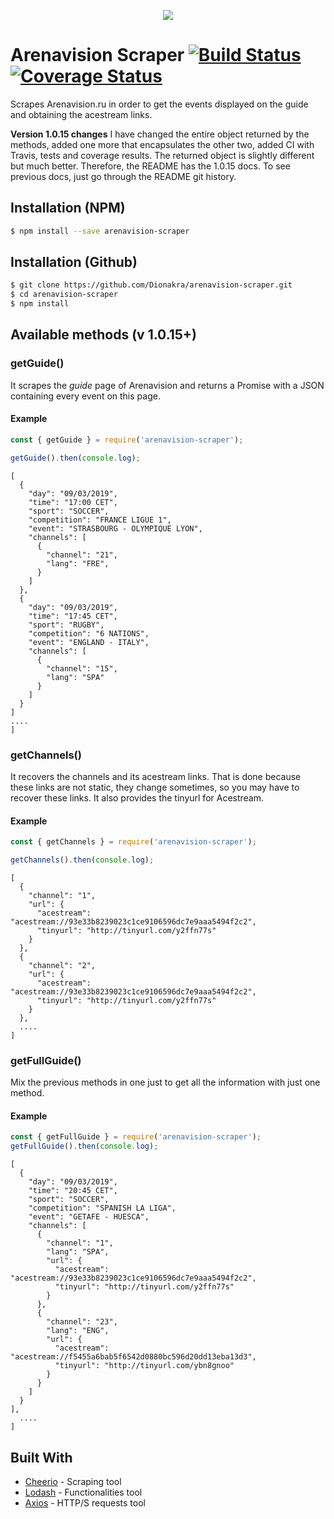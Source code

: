 <p align="center"><a href="https://nodei.co/npm/arenavision-scraper/"><img src="https://nodei.co/npm/arenavision-scraper.png"></a></p>

# Arenavision Scraper [![Build Status](https://travis-ci.org/Dionakra/arenavision-scraper.svg?branch=master)](https://travis-ci.org/Dionakra/arenavision-scraper) [![Coverage Status](https://coveralls.io/repos/github/Dionakra/arenavision-scraper/badge.svg?branch=master)](https://coveralls.io/github/Dionakra/arenavision-scraper?branch=master)
Scrapes Arenavision.ru in order to get the events displayed on the guide and obtaining the acestream links.

__Version 1.0.15 changes__ I have changed the entire object returned by the methods, added one more that encapsulates the other two, added CI with Travis, tests and coverage results. The returned object is slightly different but much better. Therefore, the README has the 1.0.15 docs. To see previous docs, just go through the README git history.

## Installation (NPM)
``` bash
$ npm install --save arenavision-scraper
```

## Installation (Github)
``` bash
$ git clone https://github.com/Dionakra/arenavision-scraper.git
$ cd arenavision-scraper
$ npm install
```

## Available methods (v 1.0.15+)
### getGuide()
It scrapes the *guide* page of Arenavision and returns a Promise with a JSON containing every event on this page.

#### Example
``` js
const { getGuide } = require('arenavision-scraper');

getGuide().then(console.log);
```
```
[
  {
    "day": "09/03/2019",
    "time": "17:00 CET",
    "sport": "SOCCER",
    "competition": "FRANCE LIGUE 1",
    "event": "STRASBOURG - OLYMPIQUE LYON",
    "channels": [
      {
        "channel": "21",
        "lang": "FRE",
      }
    ]
  },
  {
    "day": "09/03/2019",
    "time": "17:45 CET",
    "sport": "RUGBY",
    "competition": "6 NATIONS",
    "event": "ENGLAND - ITALY",
    "channels": [
      {
        "channel": "15",
        "lang": "SPA"
      }
    ]
  }
]
....
]
```


### getChannels()
It recovers the channels and its acestream links. That is done because these links are not static, they change sometimes, so you may have to recover these links. It also provides the tinyurl for Acestream.

#### Example
``` js
const { getChannels } = require('arenavision-scraper');

getChannels().then(console.log);
```
```
[
  {
    "channel": "1",
    "url": {
      "acestream": "acestream://93e33b8239023c1ce9106596dc7e9aaa5494f2c2",
      "tinyurl": "http://tinyurl.com/y2ffn77s"
    }
  },
  {
    "channel": "2",
    "url": {
      "acestream": "acestream://93e33b8239023c1ce9106596dc7e9aaa5494f2c2",
      "tinyurl": "http://tinyurl.com/y2ffn77s"
    }
  },
  ....
]
```

### getFullGuide()
Mix the previous methods in one just to get all the information with just one method.

#### Example
```js
const { getFullGuide } = require('arenavision-scraper');
getFullGuide().then(console.log);
```
```
[
  {
    "day": "09/03/2019",
    "time": "20:45 CET",
    "sport": "SOCCER",
    "competition": "SPANISH LA LIGA",
    "event": "GETAFE - HUESCA",
    "channels": [
      {
        "channel": "1",
        "lang": "SPA",
        "url": {
          "acestream": "acestream://93e33b8239023c1ce9106596dc7e9aaa5494f2c2",
          "tinyurl": "http://tinyurl.com/y2ffn77s"
        }
      },
      {
        "channel": "23",
        "lang": "ENG",
        "url": {
          "acestream": "acestream://f5455a6bab5f6542d0880bc596d20dd13eba13d3",
          "tinyurl": "http://tinyurl.com/ybn8gnoo"
        }
      }
    ]
  }
],
  ....
]
```

## Built With

* [Cheerio](https://github.com/cheeriojs/cheerio) - Scraping tool
* [Lodash](https://github.com/lodash/lodash) - Functionalities tool
* [Axios](https://github.com/axios/axios) - HTTP/S requests tool
